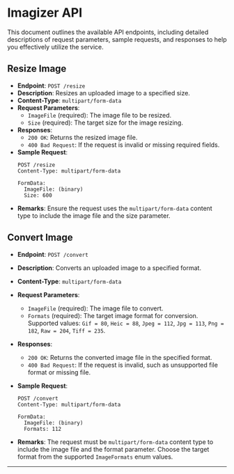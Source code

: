 # Imagizer API 

This document outlines the available API endpoints, including detailed descriptions of request parameters, sample requests, and responses to help you effectively utilize the service.

[//]: # (## Getting Started)

[//]: # ()
[//]: # (- **Prerequisites**: &#40;List any prerequisites or dependencies required to use your API&#41;)

[//]: # (- **Installation**: &#40;If your API is part of a larger application or requires installation, provide the steps here&#41;)

[//]: # (- **Quickstart**: &#40;A quick example to get started with calling an endpoint, perhaps with `curl` or another simple tool&#41;)

## Resize Image

- **Endpoint**: `POST /resize`
- **Description**: Resizes an uploaded image to a specified size.
- **Content-Type**: `multipart/form-data`
- **Request Parameters**:
    - `ImageFile` (required): The image file to be resized.
    - `Size` (required): The target size for the image resizing.
- **Responses**:
    - `200 OK`: Returns the resized image file.
    - `400 Bad Request`: If the request is invalid or missing required fields.
- **Sample Request**:
  ```plaintext
  POST /resize
  Content-Type: multipart/form-data

  FormData:
    ImageFile: (binary)
    Size: 600
  ```
- **Remarks**: Ensure the request uses the `multipart/form-data` content type to include the image file and the size parameter.

## Convert Image

- **Endpoint**: `POST /convert`
- **Description**: Converts an uploaded image to a specified format.
- **Content-Type**: `multipart/form-data`
- **Request Parameters**:
    - `ImageFile` (required): The image file to convert.
    - `Formats` (required): The target image format for conversion. Supported values: `Gif = 80`, `Heic = 88`, `Jpeg = 112`, `Jpg = 113`, `Png = 182`, `Raw = 204`, `Tiff = 235`.
  
- **Responses**:
    - `200 OK`: Returns the converted image file in the specified format.
    - `400 Bad Request`: If the request is invalid, such as unsupported file format or missing file.
- **Sample Request**:
  ```plaintext
  POST /convert
  Content-Type: multipart/form-data

  FormData:
    ImageFile: (binary)
    Formats: 112
  ```
- **Remarks**: The request must be `multipart/form-data` content type to include the image file and the format parameter. Choose the target format from the supported `ImageFormats` enum values.

---

[//]: # (### Additional Notes)

[//]: # ()
[//]: # (- **Authentication**: &#40;Describe how users are authenticated, if applicable&#41;)

[//]: # (- **Rate Limiting**: &#40;Include details about rate limiting, if applicable&#41;)

[//]: # (- **Errors**: &#40;Provide general information on how errors are returned and how to interpret them&#41;)

